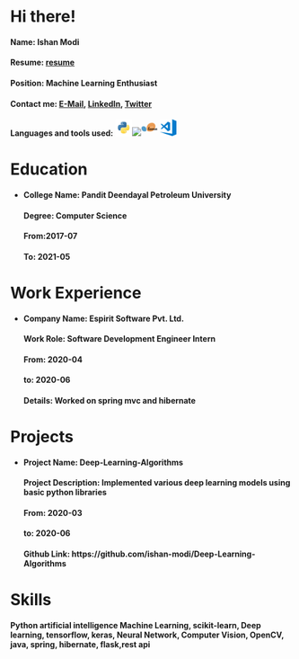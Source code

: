 # Hi there!

#### Name: Ishan Modi
#### Resume: [resume](https://www.linkedin.com/in/ishan-modi-5765521a1/detail/overlay-view/urn:li:fsd_profileTreasuryMedia:(ACoAAC8-saoBIRwyAsyYXta7jEW7iCELTjlf93k,1597746598202)/?lipi=urn%3Ali%3Apage%3Ad_flagship3_profile_view_base%3BUP%2BNRobpS4yQT0G9qNXD9g%3D%3D&licu=urn%3Ali%3Acontrol%3Ad_flagship3_profile_view_base-featured_item_detail_view)
#### Position: Machine Learning Enthusiast
#### Contact me: [E-Mail](mailto:ishan.modi24@gmail.com), [LinkedIn](https://www.linkedin.com/in/ishan-modi-5765521a1/), [Twitter](https://twitter.com/ishan_modi24)
#### Languages and tools used:  <code><img height="30" src="https://raw.githubusercontent.com/github/explore/80688e429a7d4ef2fca1e82350fe8e3517d3494d/topics/python/python.png"></code><code><img height="30" src="https://avatars0.githubusercontent.com/u/15658638?s=200&v=4"></code><code><img height="30" src="https://raw.githubusercontent.com/github/explore/80688e429a7d4ef2fca1e82350fe8e3517d3494d/topics/scikit-learn/scikit-learn.png"></code> <code><img height="30" src="https://raw.githubusercontent.com/github/explore/80688e429a7d4ef2fca1e82350fe8e3517d3494d/topics/visual-studio-code/visual-studio-code.png"></code> 

# Education


 - <h4>College Name: Pandit Deendayal Petroleum University</h4>
    
    <h4>Degree: Computer Science</h4>
    
    <h4>From:2017-07</h4>
    
    <h4>To: 2021-05</h4>

# Work Experience

<ul>
<li><h4> Company Name: Espirit Software Pvt. Ltd.
 </h4> 
  <h4> Work Role: Software Development Engineer Intern</h4> 
  <h4> From: 2020-04 </h4> 
  <h4> to: 2020-06 </h4> 
  <h4> Details: Worked on spring mvc and hibernate </h4> 
</li></ul>

# Projects

<ul>
<li> <h4>Project Name: Deep-Learning-Algorithms</h4> 
<h4> Project Description: Implemented various deep learning models using basic python libraries</h4> 
<h4>  From: 2020-03</h4> 
 <h4>  to: 2020-06</h4> 
<h4>  Github Link: https://github.com/ishan-modi/Deep-Learning-Algorithms</h4> 
 </li></ul>

# Skills

<h4>Python artificial intelligence Machine Learning, scikit-learn, Deep learning, tensorflow, keras, Neural Network, Computer Vision, OpenCV, java, spring, hibernate, flask,rest api</h4>

